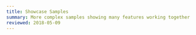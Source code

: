 ```yaml
---
title: Showcase Samples
summary: More complex samples showing many features working together
reviewed: 2018-05-09
---
```


